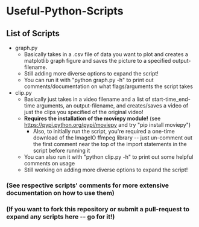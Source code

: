# Useful-Python-Scripts

## List of Scripts
- graph.py
	- Basically takes in a .csv file of data you want to plot and creates a matplotlib graph figure and saves the picture to a specified output-filename.
	- Still adding more diverse options to expand the script!
	- You can run it with "python graph.py -h" to print out comments/documentation on what flags/arguments the script takes
- clip.py
	- Basically just takes in a video filename and a list of start-time_end-time arguments, an output-filename, and creates/saves a video of just the clips you specified of the original video!
	- **Requires the installation of the moviepy module!** (see https://pypi.python.org/pypi/moviepy and try "pip install moviepy")
		- Also, to initially run the script, you're required a one-time download of the ImageIO ffmpeg library -- just un-comment out the first comment near the top of the import statements in the script before running it
	- You can also run it with "python clip.py -h" to print out some helpful comments on usage
	- Still working on adding more diverse options to expand the script!

### (See respective scripts' comments for more extensive documentation on how to use them)
### (If you want to fork this repository or submit a pull-request to expand any scripts here -- go for it!)